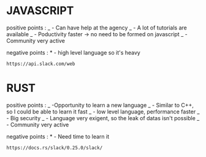 # JAVASCRIPT

positive points : _ - Can have help at the agency _ - A lot of tutorials are available _ - Poductivity faster -> no need to be formed on javascript _ - Community very active

negative points : \* - high level language so it's heavy

    https://api.slack.com/web

# RUST

positive points : _ -Opportunity to learn a new language _ - Similar to C++, so I could be able to learn it fast _ - low level language, performance faster _ - Big security _ - Language very exigent, so the leak of datas isn't possible _ - Community very active

negative points : \* - Need time to learn it

    https://docs.rs/slack/0.25.0/slack/

